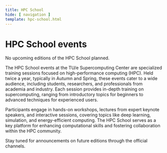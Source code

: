 ```yaml
---
title: HPC School
hide: [ navigation ]
template: hpc-school.html
---
```


# HPC School events

No upcoming editions of the HPC School planned.

The HPC School events at the TU/e Supercomputing Center are specialized training sessions focused on high-performance
computing (HPC). Held twice a year, typically in Autumn and Spring, these events cater to a wide audience, including
students, researchers, and professionals from academia and industry. Each session provides in-depth training on
supercomputing, ranging from introductory topics for beginners to advanced techniques for experienced users.

Participants engage in hands-on workshops, lectures from expert keynote speakers, and interactive sessions, covering
topics like deep learning, simulation, and energy-efficient computing. The HPC School serves as a key platform for
enhancing computational skills and fostering collaboration within the HPC community.

Stay tuned for announcements on future editions through the official channels.
